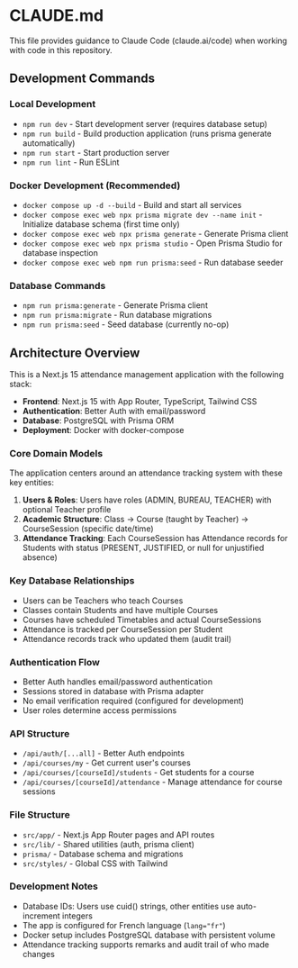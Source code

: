 # CLAUDE.md

This file provides guidance to Claude Code (claude.ai/code) when working with code in this repository.

## Development Commands

### Local Development
- `npm run dev` - Start development server (requires database setup)
- `npm run build` - Build production application (runs prisma generate automatically)
- `npm run start` - Start production server
- `npm run lint` - Run ESLint

### Docker Development (Recommended)
- `docker compose up -d --build` - Build and start all services
- `docker compose exec web npx prisma migrate dev --name init` - Initialize database schema (first time only)
- `docker compose exec web npx prisma generate` - Generate Prisma client
- `docker compose exec web npx prisma studio` - Open Prisma Studio for database inspection
- `docker compose exec web npm run prisma:seed` - Run database seeder

### Database Commands
- `npm run prisma:generate` - Generate Prisma client
- `npm run prisma:migrate` - Run database migrations
- `npm run prisma:seed` - Seed database (currently no-op)

## Architecture Overview

This is a Next.js 15 attendance management application with the following stack:
- **Frontend**: Next.js 15 with App Router, TypeScript, Tailwind CSS
- **Authentication**: Better Auth with email/password
- **Database**: PostgreSQL with Prisma ORM
- **Deployment**: Docker with docker-compose

### Core Domain Models

The application centers around an attendance tracking system with these key entities:

1. **Users & Roles**: Users have roles (ADMIN, BUREAU, TEACHER) with optional Teacher profile
2. **Academic Structure**: Class → Course (taught by Teacher) → CourseSession (specific date/time)
3. **Attendance Tracking**: Each CourseSession has Attendance records for Students with status (PRESENT, JUSTIFIED, or null for unjustified absence)

### Key Database Relationships
- Users can be Teachers who teach Courses
- Classes contain Students and have multiple Courses
- Courses have scheduled Timetables and actual CourseSessions
- Attendance is tracked per CourseSession per Student
- Attendance records track who updated them (audit trail)

### Authentication Flow
- Better Auth handles email/password authentication
- Sessions stored in database with Prisma adapter
- No email verification required (configured for development)
- User roles determine access permissions

### API Structure
- `/api/auth/[...all]` - Better Auth endpoints
- `/api/courses/my` - Get current user's courses
- `/api/courses/[courseId]/students` - Get students for a course
- `/api/courses/[courseId]/attendance` - Manage attendance for course sessions

### File Structure
- `src/app/` - Next.js App Router pages and API routes
- `src/lib/` - Shared utilities (auth, prisma client)
- `prisma/` - Database schema and migrations
- `src/styles/` - Global CSS with Tailwind

### Development Notes
- Database IDs: Users use cuid() strings, other entities use auto-increment integers
- The app is configured for French language (`lang="fr"`)
- Docker setup includes PostgreSQL database with persistent volume
- Attendance tracking supports remarks and audit trail of who made changes